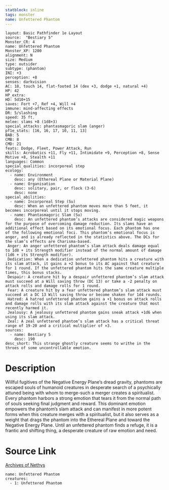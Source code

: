 ```yaml
---
statblock: inline
tags: monster
name: Unfettered Phantom
---
```

```statblock
layout: Basic Pathfinder 1e Layout
source:  "Bestiary 5"
Monster_CR: 4
name: Unfettered Phantom
Monster_XP: 1200
alignment: N
size: Medium
type: outsider
subtype: (phantom)
INI: +3
perception: +8
senses: darkvision
AC: 18, touch 14, flat-footed 14 (dex +3, dodge +1, natural +4)
HP: 42
HP_extra: 
HD: 5d10+15
saves: Fort +7, Ref +4, Will +4
immune: mind-affecting effects
DR: 5/slashing
speed: 35 ft.
melee: slams +8 (1d8+3)
special_attacks: phantasmagoric slam (anger)
pf1e_stats: [16, 16, 17, 10, 11, 13]
BAB: 5
CMB: 8
CMD: 21
feats: Dodge, Fleet, Power Attack, Run
skills: Acrobatics +11, Fly +11, Intimidate +9, Perception +8, Sense Motive +8, Stealth +11
languages: Common
special_qualities: incorporeal step
ecology:
  - name: Environment
    desc: any (Ethereal Plane or Material Plane)
  - name: Organisation
    desc: solitary, pair, or flock (3-6)
    desc: none
special_abilities:
  - name: Incorporeal Step (Su)
    desc: When an unfettered phantom moves more than 5 feet, it becomes incorporeal until it stops moving.
  - name: Phantasmagoric Slam (Su)
    desc: An unfettered phantom’s attacks are considered magic weapons for the purpose of overcoming damage reduction. Its slams have an additional effect based on its emotional focus. Each phantom has one of the following emotional foci. This phantom’s emotional focus is anger, and is already reflected in the statistics above. The DCs for the slam’s effects are Charisma-based.
 Anger: An anger unfettered phantom’s slam attack deals damage equal to 1d8 + its Strength modifier instead of the normal amount of damage (1d6 + its Strength modifier).
 Dedication: When a dedication unfettered phantom hits a creature with its slam attack, it gains a +2 bonus to its AC against that creature for 1 round. If the unfettered phantom hits the same creature multiple times, this bonus stacks.
 Despair: A creature hit by a despair unfettered phantom’s slam attack must succeed at a Will saving throw (DC 13) or take a -2 penalty on attack rolls and damage rolls for 1 round.
 Fear: A creature hit by a fear unfettered phantom’s slam attack must succeed at a DC 13 Will saving throw or become shaken for 1d4 rounds.
 Hatred: A hatred unfettered phantom gains a +1 bonus on attack rolls and damage rolls with its slam attack against the creature that most recently harmed it.
 Jealousy: A jealousy unfettered phantom gains sneak attack +1d6 when using its slam attack.
 Zeal: A zeal unfettered phantom’s slam attack has a critical threat range of 19-20 and a critical multiplier of ×3.
sources:
  - name: Bestiary 5
    desc: 190
desc_short: This strange ghostly creature seems to writhe in the throes of some uncontrollable emotion.
```
# Description
Willful fugitives of the Negative Energy Plane’s dread gravity, phantoms are escaped souls of humanoid creatures in desperate search of a psychically attuned being with whom to merge-such a merger creates a spiritualist. Every phantom harbors a strong emotion that tears it from the normal path of souls seeking final judgment and reward. This dominant emotion empowers the phantom’s slam attack and can manifest in more potent forms when this creature merges with a spiritualist, but it also serves as a weight that drags the phantom into the Ethereal Plane and toward the Negative Energy Plane. Until an unfettered phantom finds a refuge, it is a frantic and shifting thing, a desperate creature of raw emotion and need.
# Source Link
[Archives of Nethys](https://aonprd.com/MonsterDisplay.aspx?ItemName=Unfettered%20Phantom)
```encounter-table
name: Unfettered Phantom
creatures:
  - 1: Unfettered Phantom
```
